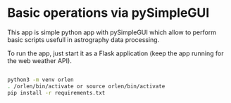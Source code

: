 # Basic operations via pySimpleGUI 

This app is simple python app with pySimpleGUI which allow to perform basic scripts usefull in astrography data processing. 


To run the app, just start it as a Flask application (keep the app running for the web weather API).

```bash

python3 -m venv orlen
. /orlen/bin/activate or source orlen/bin/activate
pip install -r requirements.txt


```


